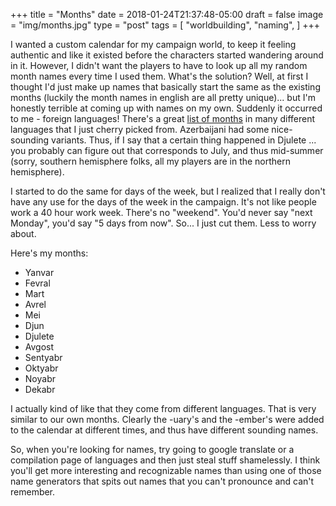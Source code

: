 +++
title = "Months"
date = 2018-01-24T21:37:48-05:00
draft = false
image = "img/months.jpg"
type = "post"
tags = [
    "worldbuilding",
    "naming",
]
+++


I wanted a custom calendar for my campaign world, to keep it feeling authentic
and like it existed before the characters started wandering around in it.
However, I didn't want the players to have to look up all my random month names
every time I used them. What's the solution? Well, at first I thought I'd just
make up names that basically start the same as the existing months (luckily the
month names in english are all pretty unique)... but I'm honestly terrible at
coming up with names on my own. Suddenly it occurred to me - foreign languages!
There's a great [list of
months](https://www.omniglot.com/language/time/months.htm) in many different
languages that I just cherry picked from. Azerbaijani had some nice-sounding
variants. Thus, if I say that a certain thing happened in Djulete ... you
probably can figure out that corresponds to July, and thus mid-summer (sorry,
southern hemisphere folks, all my players are in the northern hemisphere).

I started to do the same for days of the week, but I realized that I really
don't have any use for the days of the week in the campaign. It's not like
people work a 40 hour work week. There's no "weekend". You'd never say "next
Monday", you'd say "5 days from now". So... I just cut them. Less to worry
about.

Here's my months:

* Yanvar
* Fevral
* Mart
* Avrel
* Mei
* Djun
* Djulete
* Avgost
* Sentyabr
* Oktyabr
* Noyabr
* Dekabr

I actually kind of like that they come from different languages. That is very
similar to our own months. Clearly the -uary's and the -ember's were added to
the calendar at different times, and thus have different sounding names.

So, when you're looking for names, try going to google translate or a
compilation page of languages and then just steal stuff shamelessly.  I think
you'll get more interesting and recognizable names than using one of those name
generators that spits out names that you can't pronounce and can't remember.